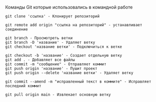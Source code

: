 Команды Git которые использовались в командной работе

    git clone 'ссылка' - Клонирует репозиторий

    git remote add origin "ссылка на репозиторий" - устанавливает соединение 

    git branch - Просмотреть ветки
    git branch -D 'название' - Удаляет ветку
    git checkout 'название ветки' - Подключиться к ветке
    
    git checkout -b 'название' - Создает отдельную ветку
    git add . - Добавляет все файлы
    git commit -m "сообщение" - Отправляет коммит
    git push origin 'название' - Пушит проект
    git push origin --delete 'название ветки' - Удаляет ветку

    git commit --amend -m "исправленный текст в коммите" - Исправляет последний коммит   

    git pull origin main - Извлекает основную ветку
